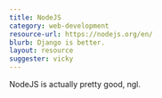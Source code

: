 ```yaml
---
title: NodeJS
category: web-development
resource-url: https://nodejs.org/en/
blurb: Django is better.
layout: resource
suggester: vicky
---
```


NodeJS is actually pretty good, ngl.